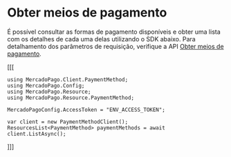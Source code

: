 # Obter meios de pagamento

É possível consultar as formas de pagamento disponíveis e obter uma lista com os detalhes de cada uma delas utilizando o SDK abaixo. Para detalhamento dos parâmetros de requisição, verifique a API [Obter meios de pagamento](https://www.mercadopago[FAKER][URL][DOMAIN]/developers/pt/reference/payment_methods/_payment_methods/get).

[[[
```dotnet
using MercadoPago.Client.PaymentMethod;
using MercadoPago.Config;
using MercadoPago.Resource;
using MercadoPago.Resource.PaymentMethod;

MercadoPagoConfig.AccessToken = "ENV_ACCESS_TOKEN";

var client = new PaymentMethodClient();
ResourcesList<PaymentMethod> paymentMethods = await client.ListAsync();

```
]]]
